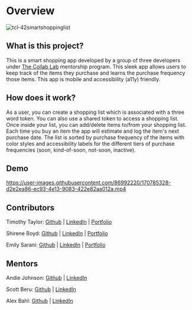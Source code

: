 # Overview

![tcl-42smartshoppinglist](https://user-images.githubusercontent.com/86992220/170784008-9494285a-d273-4203-8f3d-ad233c6ae778.png)

## What is this project?

This is a smart shopping app developed by a group of three developers under [The Collab Lab](https://the-collab-lab.codes/about-us/) mentorship program. This sleek app allows users to keep track of the items they purchase and learns the purchase frequency those items. This app is mobile and accessibility (a11y) friendly. 

## How does it work?
As a user, you can create a shopping list which is associated with a three word token. You can also use a shared token to access a shopping list. Once inside your list, you can add/delete items to/from your shopping list. Each time you buy an item the app will estimate and log the item's next purchase date. The list is sorted by purchase frequency of the items with color styles and accessibility labels for the different tiers of purchase frequencies (soon, kind-of-soon, not-soon, inactive).

## Demo

https://user-images.githubusercontent.com/86992220/170785328-d2e2ea86-ec93-4e13-9083-422e82aa012a.mp4

## Contributors 

Timothy Taylor: [Github](https://github.com/timothy-taylor) | [LinkedIn](https://www.linkedin.com/in/timothy-g-taylor/) | [Portfolio](https://bvwtgt.xyz/)

Shirene Boyd: [Github](https://github.com/shirenekboyd) | [LinkedIn](https://www.linkedin.com/in/shirene-boyd/) | [Portfolio](https://devshirene.netlify.app/)

Emily Sarani: [Github](https://github.com/EmilyDSarani) | [LinkedIn](https://www.linkedin.com/in/emily-sarani/) | [Portfolio](https://emilydsarani.com/)

## Mentors
Andie Johnson: [Github](https://github.com/An-dy1) | [LinkedIn](https://www.linkedin.com/in/andie-j-817411152/)

Scott Beru: [Github](https://github.com/gatsbysghost) | [LinkedIn](https://www.linkedin.com/in/scottberu/)

Alex Bahl: [Github](https://github.com/alexbahl) | [LinkedIn](https://www.linkedin.com/in/alexander-bahl-9ab9951b5/)

